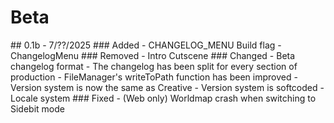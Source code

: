 # Beta
<version>
## 0.1b - 7/??/2025
### Added
- CHANGELOG_MENU Build flag
- ChangelogMenu
### Removed
- Intro Cutscene
### Changed
- Beta changelog format
- The changelog has been split for every section of production
- FileManager's writeToPath function has been improved
- Version system is now the same as Creative
- Version system is softcoded
- Locale system
### Fixed
- (Web only) Worldmap crash when switching to Sidebit mode